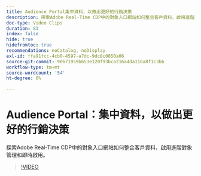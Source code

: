 ```yaml
---
title: Audience Portal集中資料，以做出更好的行銷決策
description: 探索Adobe Real-Time CDP中的對象入口網站如何整合客戶資料，啟用進階對象管理和即時啟用。
doc-type: Video Clips
duration: 83
index: false
hide: true
hidefromtoc: true
recommendations: noCatalog, noDisplay
exl-id: ffa91fcc-4cb0-4597-a7dc-9dc8c0850a06
source-git-commit: 90671959b653e120f93bca216a4da116a8f1c3bb
workflow-type: tm+mt
source-wordcount: '54'
ht-degree: 0%

---
```


# Audience Portal：集中資料，以做出更好的行銷決策

探索Adobe Real-Time CDP中的對象入口網站如何整合客戶資料，啟用進階對象管理和即時啟用。

<!-- 72_S508_3442517_82_audience-portal-centralizing-data-for-better-marketing-decisions -->
>[!VIDEO](https://video.tv.adobe.com/v/3459693/?learn=on&enablevpops=true&captions=chi_hant)
